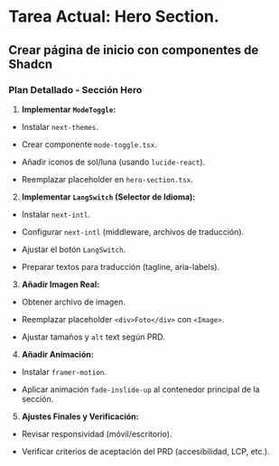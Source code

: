 # Tarea Actual: Hero Section.

## Crear página de inicio con componentes de Shadcn

### Plan Detallado - Sección Hero

1. **Implementar `ModeToggle`:**

* Instalar `next-themes`.

* Crear componente `mode-toggle.tsx`.

* Añadir iconos de sol/luna (usando `lucide-react`).

* Reemplazar placeholder en `hero-section.tsx`.

2. **Implementar `LangSwitch` (Selector de Idioma):**

* Instalar `next-intl`.

* Configurar `next-intl` (middleware, archivos de traducción).

* Ajustar el botón `LangSwitch`.

* Preparar textos para traducción (tagline, aria-labels).

3. **Añadir Imagen Real:**

* Obtener archivo de imagen.

* Reemplazar placeholder `<div>Foto</div>` con `<Image>`.

* Ajustar tamaños y `alt` text según PRD.

4. **Añadir Animación:**

* Instalar `framer-motion`.

* Aplicar animación `fade-inslide-up` al contenedor principal de la sección.

5. **Ajustes Finales y Verificación:**

* Revisar responsividad (móvil/escritorio).

* Verificar criterios de aceptación del PRD (accesibilidad, LCP, etc.).
